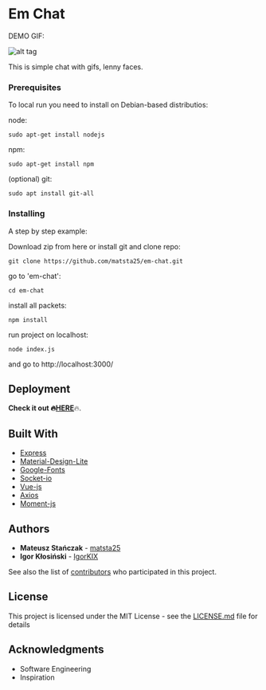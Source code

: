 # Em Chat

DEMO GIF:

<img src="https://github.com/matsta25/em-chat/blob/master/e-m_demogif.gif" alt="alt tag" style="max-width:100%;">

This is simple chat with gifs, lenny faces.

### Prerequisites

To local run you need to install on Debian-based distributios:

node:
```
sudo apt-get install nodejs
```

npm:
```
sudo apt-get install npm
```

(optional) git:
```
sudo apt install git-all
```

### Installing

A step by step example: 

Download zip from here or install git and clone repo:

```
git clone https://github.com/matsta25/em-chat.git
```

go to 'em-chat':

```
cd em-chat
```

install all packets:

```
npm install
```

run project on localhost:

```
node index.js
```

and go to http://localhost:3000/

## Deployment

<b>Check it out :fire:<a href="https://e-m.herokuapp.com/">HERE</a></b>:fire:.

## Built With

* [Express](https://expressjs.com/) 
* [Material-Design-Lite](https://getmdl.io/) 
* [Google-Fonts](https://fonts.google.com/) 
* [Socket-io](https://socket.io/) 
* [Vue-js](https://vuejs.org/)
* [Axios](https://github.com/axios/axios)
* [Moment-js](https://momentjs.com/)

## Authors

* **Mateusz Stańczak** - [matsta25](https://github.com/matsta25)
* **Igor Kłosiński** - [IgorKIX](https://github.com/IgorKIX)

See also the list of [contributors](https://github.com/your/project/contributors) who participated in this project.

## License

This project is licensed under the MIT License - see the [LICENSE.md](LICENSE.md) file for details

## Acknowledgments

* Software Engineering 
* Inspiration
